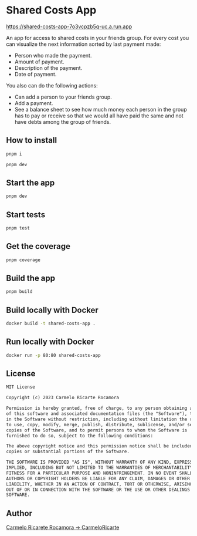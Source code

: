 # Shared Costs App

https://shared-costs-app-7o3vcpzb5q-uc.a.run.app

An app for access to shared costs in your friends group. For every cost you can visualize the next information sorted by last payment made:

- Person who made the payment.
- Amount of payment.
- Description of the payment.
- Date of payment.

You also can do the following actions:

- Can add a person to your friends group.
- Add a payment.
- See a balance sheet to see how much money each person in the group has to pay or receive so that we would all have paid the same and not have debts among the group of friends.

## How to install

```bash
pnpm i
```

```bash
pnpm dev
```

## Start the app

```bash
pnpm dev
```

## Start tests

```bash
pnpm test
```

## Get the coverage

```bash
pnpm coverage
```

## Build the app

```bash
pnpm build
```

## Build locally with Docker

```bash
docker build -t shared-costs-app .
```

## Run locally with Docker

```bash
docker run -p 80:80 shared-costs-app
```

## License

```txt
MIT License

Copyright (c) 2023 Carmelo Ricarte Rocamora

Permission is hereby granted, free of charge, to any person obtaining a copy
of this software and associated documentation files (the "Software"), to deal
in the Software without restriction, including without limitation the rights
to use, copy, modify, merge, publish, distribute, sublicense, and/or sell
copies of the Software, and to permit persons to whom the Software is
furnished to do so, subject to the following conditions:

The above copyright notice and this permission notice shall be included in all
copies or substantial portions of the Software.

THE SOFTWARE IS PROVIDED "AS IS", WITHOUT WARRANTY OF ANY KIND, EXPRESS OR
IMPLIED, INCLUDING BUT NOT LIMITED TO THE WARRANTIES OF MERCHANTABILITY,
FITNESS FOR A PARTICULAR PURPOSE AND NONINFRINGEMENT. IN NO EVENT SHALL THE
AUTHORS OR COPYRIGHT HOLDERS BE LIABLE FOR ANY CLAIM, DAMAGES OR OTHER
LIABILITY, WHETHER IN AN ACTION OF CONTRACT, TORT OR OTHERWISE, ARISING FROM,
OUT OF OR IN CONNECTION WITH THE SOFTWARE OR THE USE OR OTHER DEALINGS IN THE
SOFTWARE.
```

## Author

[Carmelo Ricarete Rocamora -> CarmeloRicarte](https://github.com/CarmeloRicarte)
